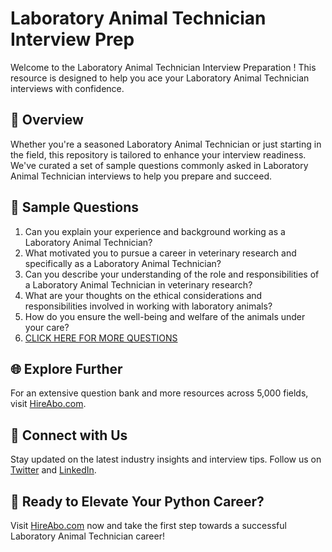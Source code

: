 # Laboratory Animal Technician Interview Prep

Welcome to the Laboratory Animal Technician Interview Preparation ! This resource is designed to help you ace your Laboratory Animal Technician interviews with confidence.

## 🚀 Overview

Whether you're a seasoned Laboratory Animal Technician or just starting in the field, this repository is tailored to enhance your interview readiness. We've curated a set of sample questions commonly asked in Laboratory Animal Technician interviews to help you prepare and succeed.

## 📝 Sample Questions

1. Can you explain your experience and background working as a Laboratory Animal Technician?
2. What motivated you to pursue a career in veterinary research and specifically as a Laboratory Animal Technician?
3. Can you describe your understanding of the role and responsibilities of a Laboratory Animal Technician in veterinary research?
4. What are your thoughts on the ethical considerations and responsibilities involved in working with laboratory animals?
5. How do you ensure the well-being and welfare of the animals under your care?
6. [CLICK HERE FOR MORE QUESTIONS](https://hireabo.com/job/24_2_6/Laboratory%20Animal%20Technician)

## 🌐 Explore Further

For an extensive question bank and more resources across 5,000 fields, visit [HireAbo.com](https://www.hireabo.com).

## 📱 Connect with Us

Stay updated on the latest industry insights and interview tips. Follow us on [Twitter](https://twitter.com/hireabo) and [LinkedIn](https://www.linkedin.com/in/hire-abo-3609972a8/).

## 🚀 Ready to Elevate Your Python Career?

Visit [HireAbo.com](https://www.hireabo.com) now and take the first step towards a successful Laboratory Animal Technician career!